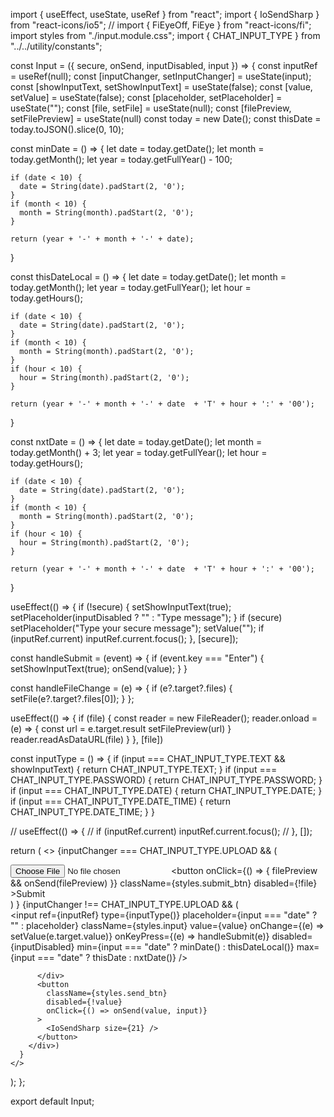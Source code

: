 import { useEffect, useState, useRef } from "react";
import { IoSendSharp } from "react-icons/io5";
// import { FiEyeOff, FiEye } from "react-icons/fi";
import styles from "./input.module.css";
import { CHAT_INPUT_TYPE } from "../../utility/constants";

const Input = ({ secure, onSend, inputDisabled, input }) => {
  const inputRef = useRef(null);
  const [inputChanger, setInputChanger] = useState(input);
  const [showInputText, setShowInputText] = useState(false);
  const [value, setValue] = useState(false);
  const [placeholder, setPlaceholder] = useState("");
  const [file, setFile] = useState(null);
  const [filePreview, setFilePreview] = useState(null)
  const today = new Date();
  const thisDate = today.toJSON().slice(0, 10);

  const minDate = () => {
    let date = today.getDate();
    let month = today.getMonth();
    let year = today.getFullYear() - 100;

    if (date < 10) {
      date = String(date).padStart(2, '0');
    }
    if (month < 10) {
      month = String(month).padStart(2, '0');
    }

    return (year + '-' + month + '-' + date);
  }

  const thisDateLocal = () => {
    let date = today.getDate();
    let month = today.getMonth();
    let year = today.getFullYear();
    let hour = today.getHours();

    if (date < 10) {
      date = String(date).padStart(2, '0');
    }
    if (month < 10) {
      month = String(month).padStart(2, '0');
    }
    if (hour < 10) {
      hour = String(month).padStart(2, '0');
    }

    return (year + '-' + month + '-' + date  + 'T' + hour + ':' + '00');
  }

  const nxtDate = () => {
    let date = today.getDate();
    let month = today.getMonth() + 3;
    let year = today.getFullYear();
    let hour = today.getHours();

    if (date < 10) {
      date = String(date).padStart(2, '0');
    }
    if (month < 10) {
      month = String(month).padStart(2, '0');
    }
    if (hour < 10) {
      hour = String(month).padStart(2, '0');
    }

    return (year + '-' + month + '-' + date  + 'T' + hour + ':' + '00');
  }

  useEffect(() => {
    if (!secure) {
      setShowInputText(true);
      setPlaceholder(inputDisabled ? "" : "Type message");
    }
    if (secure) setPlaceholder("Type your secure message");
    setValue("");
    if (inputRef.current) inputRef.current.focus();
  }, [secure]);

  const handleSubmit = (event) => {
    if (event.key === "Enter") {
      setShowInputText(true);
      onSend(value);
    }
  }

  const handleFileChange = (e) => {
    if (e?.target?.files) {
      setFile(e?.target?.files[0]);
    }
  };

  useEffect(() => {
    if (file) {
        const reader = new FileReader();
        reader.onload = (e) => {
          const url = e.target.result
          setFilePreview(url)
        }
        reader.readAsDataURL(file)
    }
  }, [file])

  const inputType = () => {
    if (input === CHAT_INPUT_TYPE.TEXT && showInputText) {
      return CHAT_INPUT_TYPE.TEXT;
    }
    if (input === CHAT_INPUT_TYPE.PASSWORD) {
      return CHAT_INPUT_TYPE.PASSWORD;
    }
    if (input === CHAT_INPUT_TYPE.DATE) {
      return CHAT_INPUT_TYPE.DATE;
    }
    if (input === CHAT_INPUT_TYPE.DATE_TIME) {
      return CHAT_INPUT_TYPE.DATE_TIME;
    }
  }

  // useEffect(() => {
  //   if (inputRef.current) inputRef.current.focus();
  // }, []);

  return (
    <>
      {inputChanger === CHAT_INPUT_TYPE.UPLOAD &&
        (<div className={styles.upload_container}>
          <input type="file" className={styles.upload_btn} onChange={handleFileChange} />
          <button
            onClick={() => {
              filePreview && onSend(filePreview)
            }}
            className={styles.submit_btn}
            disabled={!file}
          >Submit</button>
        </div>)
      }
      {inputChanger !== CHAT_INPUT_TYPE.UPLOAD &&
        (<div className={styles.wrapper}>
          <div className={styles.input_cont}>
            <input
              ref={inputRef}
              type={inputType()}
              placeholder={input === "date" ? "" : placeholder}
              className={styles.input}
              value={value}
              onChange={(e) => setValue(e.target.value)}
              onKeyPress={(e) => handleSubmit(e)}
              disabled={inputDisabled}
              min={input === "date" ? minDate() : thisDateLocal()}
              max={input === "date" ? thisDate : nxtDate()}
            />

          </div>
          <button
            className={styles.send_btn}
            disabled={!value}
            onClick={() => onSend(value, input)}
          >
            <IoSendSharp size={21} />
          </button>
        </div>)
      }
    </>
  );
};

export default Input;
